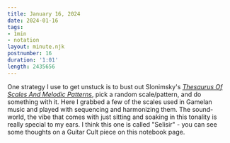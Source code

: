 ```yaml
---
title: January 16, 2024
date: 2024-01-16
tags:
- 1min
- notation
layout: minute.njk
postnumber: 16
duration: '1:01'
length: 2435656
---
```

One strategy I use to get unstuck is to bust out Slonimsky's [*Thesaurus Of Scales And Melodic Patterns*](https://archive.org/details/nicolasslonimskythesaurusofscalesandmelodicpatterns), pick a random scale/pattern, and do something with it. Here I grabbed a few of the scales used in Gamelan music and played with sequencing and harmonizing them.  The sound-world, the vibe that comes with just sitting and soaking in this tonality is really special to my ears.  I think this one is called "Selisir" - you can see some thoughts on a Guitar Cult piece on this notebook page.  




